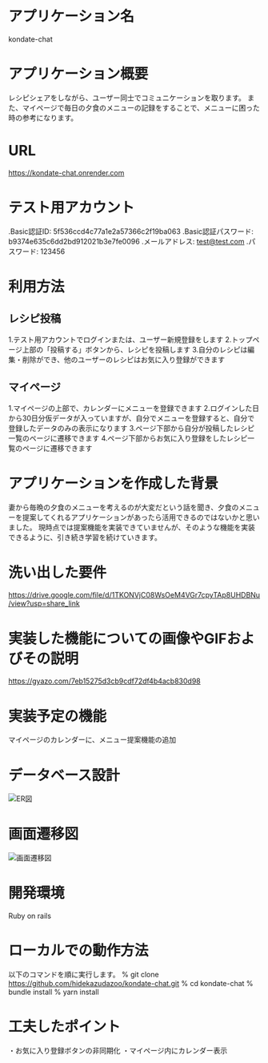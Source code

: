 # アプリケーション名
kondate-chat

# アプリケーション概要
レシピシェアをしながら、ユーザー同士でコミュニケーションを取ります。
また、マイページで毎日の夕食のメニューの記録をすることで、メニューに困った時の参考になります。

# URL
https://kondate-chat.onrender.com

# テスト用アカウント
.Basic認証ID: 5f536ccd4c77a1e2a57366c2f19ba063
.Basic認証パスワード: b9374e635c6dd2bd912021b3e7fe0096
.メールアドレス: test@test.com
.パスワード: 123456

# 利用方法
## レシピ投稿
1.テスト用アカウントでログインまたは、ユーザー新規登録をします
2.トップページ上部の「投稿する」ボタンから、レシピを投稿します
3.自分のレシピは編集・削除ができ、他のユーザーのレシピはお気に入り登録ができます
## マイページ
1.マイページの上部で、カレンダーにメニューを登録できます
2.ログインした日から30日分仮データが入っていますが、自分でメニューを登録すると、自分で登録したデータのみの表示になります
3.ページ下部から自分が投稿したレシピ一覧のページに遷移できます
4.ページ下部からお気に入り登録をしたレシピ一覧のページに遷移できます

# アプリケーションを作成した背景
妻から毎晩の夕食のメニューを考えるのが大変だという話を聞き、夕食のメニューを提案してくれるアプリケーションがあったら活用できるのではないかと思いました。
現時点では提案機能を実装できていませんが、そのような機能を実装できるように、引き続き学習を続けていきます。

# 洗い出した要件
https://drive.google.com/file/d/1TKONVjC08WsOeM4VGr7cpyTAp8UHDBNu/view?usp=share_link

# 実装した機能についての画像やGIFおよびその説明

https://gyazo.com/7eb15275d3cb9cdf72df4b4acb830d98

# 実装予定の機能
マイページのカレンダーに、メニュー提案機能の追加

# データベース設計
![ER図](drawio.svg)

# 画面遷移図
![画面遷移図](.svg)

# 開発環境
Ruby on rails

# ローカルでの動作方法
以下のコマンドを順に実行します。
% git clone https://github.com/hidekazudazoo/kondate-chat.git
% cd kondate-chat
% bundle install
% yarn install

# 工夫したポイント
・お気に入り登録ボタンの非同期化
・マイページ内にカレンダー表示